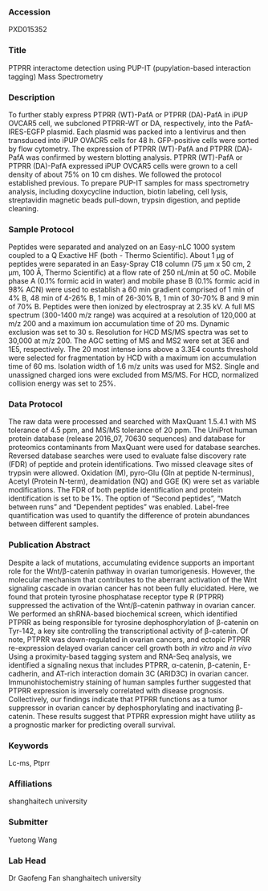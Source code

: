 ### Accession
PXD015352

### Title
PTPRR interactome detection using PUP-IT (pupylation-based interaction tagging) Mass Spectrometry

### Description
To further stably express PTPRR (WT)-PafA or PTPRR (DA)-PafA in iPUP OVCAR5 cell, we subcloned PTPRR-WT or DA, respectively, into the PafA-IRES-EGFP plasmid. Each plasmid was packed into a lentivirus and then transduced into iPUP OVACR5 cells for 48 h. GFP-positive cells were sorted by flow cytometry. The expression of PTPRR (WT)-PafA and PTPRR (DA)-PafA was confirmed by western blotting analysis.  PTPRR (WT)-PafA or PTPRR (DA)-PafA expressed iPUP OVCAR5 cells were grown to a cell density of about 75% on 10 cm dishes. We followed the protocol established previous. To prepare PUP-IT samples for mass spectrometry analysis, including doxycycline induction, biotin labeling, cell lysis, streptavidin magnetic beads pull-down, trypsin digestion, and peptide cleaning.

### Sample Protocol
Peptides were separated and analyzed on an Easy-nLC 1000 system coupled to a Q Exactive HF (both - Thermo Scientific). About 1 µg of peptides were separated in an Easy-Spray C18 column (75 µm x 50 cm, 2 µm, 100 Å, Thermo Scientific) at a flow rate of 250 nL/min at 50 oC. Mobile phase A (0.1% formic acid in water) and mobile phase B (0.1% formic acid in 98% ACN) were used to establish a 60 min gradient comprised of 1 min of 4% B, 48 min of 4-26% B, 1 min of 26-30% B, 1 min of 30-70% B and 9 min of 70% B. Peptides were then ionized by electrospray at 2.35 kV. A full MS spectrum (300-1400 m/z range) was acquired at a resolution of 120,000 at m/z 200 and a maximum ion accumulation time of 20 ms. Dynamic exclusion was set to 30 s. Resolution for HCD MS/MS spectra was set to 30,000 at m/z 200. The AGC setting of MS and MS2 were set at 3E6 and 1E5, respectively. The 20 most intense ions above a 3.3E4 counts threshold were selected for fragmentation by HCD with a maximum ion accumulation time of 60 ms. Isolation width of 1.6 m/z units was used for MS2. Single and unassigned charged ions were excluded from MS/MS. For HCD, normalized collision energy was set to 25%.

### Data Protocol
The raw data were processed and searched with MaxQuant 1.5.4.1 with MS tolerance of 4.5 ppm, and MS/MS tolerance of 20 ppm. The UniProt human protein database (release 2016_07, 70630 sequences) and database for proteomics contaminants from MaxQuant were used for database searches. Reversed database searches were used to evaluate false discovery rate (FDR) of peptide and protein identifications. Two missed cleavage sites of trypsin were allowed. Oxidation (M), pyro-Glu (Gln at peptide N-terminus), Acetyl (Protein N-term), deamidation (NQ) and GGE (K) were set as variable modifications. The FDR of both peptide identification and protein identification is set to be 1%.  The option of “Second peptides”, “Match between runs” and “Dependent peptides” was enabled. Label-free quantification was used to quantify the difference of protein abundances between different samples.

### Publication Abstract
Despite a lack of mutations, accumulating evidence supports an important role for the Wnt/&#x3b2;-catenin pathway in ovarian tumorigenesis. However, the molecular mechanism that contributes to the aberrant activation of the Wnt signaling cascade in ovarian cancer has not been fully elucidated. Here, we found that protein tyrosine phosphatase receptor type R (PTPRR) suppressed the activation of the Wnt/&#x3b2;-catenin pathway in ovarian cancer. We performed an shRNA-based biochemical screen, which identified PTPRR as being responsible for tyrosine dephosphorylation of &#x3b2;-catenin on Tyr-142, a key site controlling the transcriptional activity of &#x3b2;-catenin. Of note, PTPRR was down-regulated in ovarian cancers, and ectopic PTPRR re-expression delayed ovarian cancer cell growth both <i>in vitro</i> and <i>in vivo</i> Using a proximity-based tagging system and RNA-Seq analysis, we identified a signaling nexus that includes PTPRR, &#x3b1;-catenin, &#x3b2;-catenin, E-cadherin, and AT-rich interaction domain 3C (ARID3C) in ovarian cancer. Immunohistochemistry staining of human samples further suggested that PTPRR expression is inversely correlated with disease prognosis. Collectively, our findings indicate that PTPRR functions as a tumor suppressor in ovarian cancer by dephosphorylating and inactivating &#x3b2;-catenin. These results suggest that PTPRR expression might have utility as a prognostic marker for predicting overall survival.

### Keywords
Lc-ms, Ptprr

### Affiliations
shanghaitech university

### Submitter
Yuetong Wang

### Lab Head
Dr Gaofeng Fan
shanghaitech university


